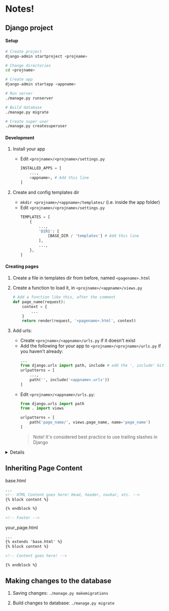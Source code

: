 # Notes!

## Django project

#### Setup
```sh
# Create project
django-admin startproject <projname>

# Change directories
cd <projname>

# Create app
django-admin startapp <appname>

# Run server
./manage.py runserver

# Build database
./manage.py migrate

# Create super user
./manage.py createsuperuser
```
#### Development
1. Install your app
    - Edit `<projname>/<projname>/settings.py`
        ```python
        INSTALLED_APPS = [
            ...,
            <appname>, # Add this line
        ]
        ```

1. Create and config templates dir
    - `mkdir <projname>/<appname>/templates/` (i.e. inside the app folder)
    - Edit `<projname>/<projname>/settings.py`
        ```python
        TEMPLATES = [
            {
                ...,
                'DIRS': [
                    [BASE_DIR / 'templates'] # Add this line
                ],
                ...,
            },
        ]

#### Creating pages
1. Create a file in templates dir from before, named `<pagename>.html`

1. Create a function to load it, in `<projname>/<appname>/views.py`
    ```python
    # Add a function like this, after the comment
    def page_name(request):
        context = {
            ...
        }
        return render(request, '<pagename>.html', context)
    ```

1. Add urls:
    - Create `<projname>/<appname>/urls.py` if it doesn't exist
    - Add the following for your app to `<projname>/<projname>/urls.py` if you haven't already:
        ```python
        ...
        from django.urls import path, include # add the ', include' bit here
        urlpatterns = [
            ...,
            path('', include('<appname>.urls'))
        ]

    - Edit `<projname>/<appname>/urls.py`:
        ```python
        from django.urls import path
        from . import views

        urlpatterns = [
            path('page_name/', views.page_name, name='page_name')
        ]
        ```
        > Note! It's considered best practice to use trailing slashes in Django


<details>

Try this page on [*Django Best Practices That'll Keep Your Developers Happy*](https://www.freecodecamp.org/news/django-project-best-practices-for-happy-developers/)

</details>


## Inheriting Page Content

base.html
```html
...
<!-- HTML Content goes here! Head, header, navbar, etc. -->
{% block content %}

{% endblock %}

<!-- Footer -->
```
your_page.html
```html
...
{% extends 'base.html' %}
{% block content %}

<!-- Content goes here! -->

{% endblock %}
```

## Making changes to the database

1. Saving changes: `./manage.py makemigrations`

2. Build changes to database: `./manage.py migrate`